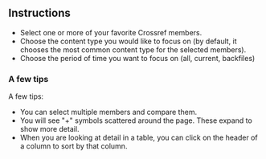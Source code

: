 ## Instructions


- Select one or more of your favorite Crossref members.
- Choose the content type you would like to focus on (by default, it chooses the most common content type for the selected members).
- Choose the period of time you want to focus on (all, current, backfiles)


### A few tips

A few tips:

- You can select multiple members and compare them.
- You will see "+" symbols scattered around the page. These expand to show more detail.
- When you are looking at detail in a table, you can click on the header of a column to sort by that column.
